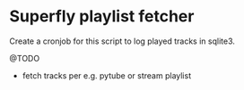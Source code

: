 # Superfly playlist fetcher

Create a cronjob for this script to log played tracks in sqlite3.

@TODO 
- fetch tracks per e.g. pytube or stream playlist 
